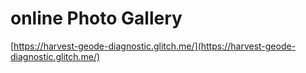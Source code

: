 # online Photo Gallery

[https://harvest-geode-diagnostic.glitch.me/](https://harvest-geode-diagnostic.glitch.me/)
